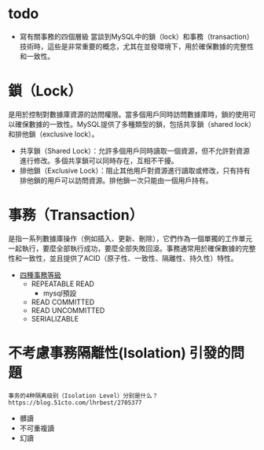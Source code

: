 # todo
- 寫有關事務的四個層級
當談到MySQL中的鎖（lock）和事務（transaction）技術時，這些是非常重要的概念，尤其在並發環境下，用於確保數據的完整性和一致性。

# 鎖（Lock） 
是用於控制對數據庫資源的訪問權限。當多個用戶同時訪問數據庫時，鎖的使用可以確保數據的一致性。MySQL提供了多種類型的鎖，包括共享鎖（shared lock）和排他鎖（exclusive lock）。

- 共享鎖（Shared Lock）：允許多個用戶同時讀取一個資源，但不允許對資源進行修改。多個共享鎖可以同時存在，互相不干擾。
- 排他鎖（Exclusive Lock）：阻止其他用戶對資源進行讀取或修改，只有持有排他鎖的用戶可以訪問資源。排他鎖一次只能由一個用戶持有。

# 事務（Transaction） 
是指一系列數據庫操作（例如插入、更新、刪除），它們作為一個單獨的工作單元一起執行，要麼全部執行成功，要麼全部失敗回滾。事務通常用於確保數據的完整性和一致性，並且提供了ACID（原子性、一致性、隔離性、持久性）特性。
- [四種事務等級](https://dev.mysql.com/doc/refman/8.0/en/innodb-transaction-isolation-levels.html)
    - REPEATABLE READ
        - mysql預設
    - READ COMMITTED
    - READ UNCOMMITTED
    - SERIALIZABLE
# 不考慮事務隔離性(Isolation) 引發的問題
    事务的4种隔离级别（Isolation Level）分别是什么？
    https://blog.51cto.com/lhrbest/2705377
- 髒讀
- 不可重複讀
- 幻讀